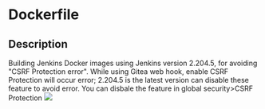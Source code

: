 # Dockerfile
## Description
Building Jenkins Docker images using Jenkins version 2.204.5, for avoiding "CSRF Protection error".
While using Gitea web hook, enable CSRF Protection will occur error; 2.204.5 is the latest version can disable these feature to avoid error.
You can disbale the feature in global security>CSRF Protection
![](https://i.imgur.com/JdkOWtF.png)

